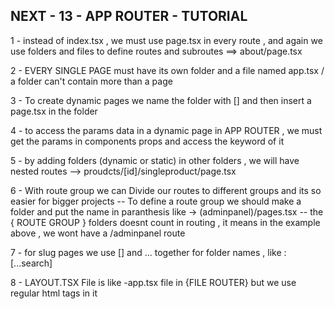## NEXT - 13 - APP ROUTER - TUTORIAL

<!-- ^ APP ROUTING -->
1 - instead of index.tsx  , we must use page.tsx in every route , and again we use folders and files to define routes and subroutes ==> about/page.tsx

2 - EVERY SINGLE PAGE must have its own folder and a file named app.tsx / a folder can't contain more than a page

<!-- ^ DYNAMIC ROUTES -->
3 - To create dynamic pages we name the folder with [] and then insert a page.tsx in the folder

4 - to access the params data in a dynamic page in APP ROUTER  , we must get the params in components props and access the keyword of it

<!-- ^ NESTED ROUTES -->
5 - by adding folders (dynamic or static) in other folders , we will have nested routes --> proudcts/[id]/singleproduct/page.tsx

<!-- ^ ROUTE GROUP -->
6 - With route group we can Divide our routes to different groups and its so easier for bigger projects
-- To define a route group we should make a folder and put the name in paranthesis like -> (adminpanel)/pages.tsx
-- the { ROUTE GROUP } folders doesnt count in routing , it means in the example above , we wont have a /adminpanel route


<!--^ SLUGS IN NEXT V-13  -->
7 - for slug pages we use [] and ... together for folder names  , like : [...search]

<!-- ^ LAYOUT.TSX FILE IN APP ROUTER -->
8 - LAYOUT.TSX File is like -app.tsx file in {FILE ROUTER} but we use regular html tags in it